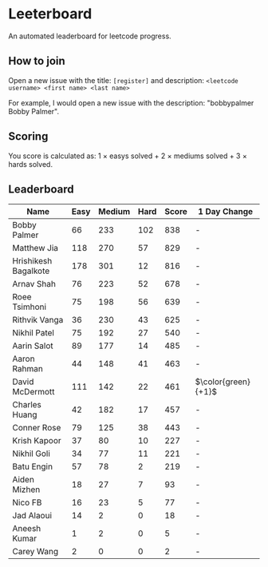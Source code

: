 # Leeterboard

An automated leaderboard for leetcode progress.

## How to join

Open a new issue with the title: `[register]` and description:
`<leetcode username> <first name> <last name>`

For example, I would open a new issue with the description: "bobbypalmer Bobby Palmer".

## Scoring

You score is calculated as:
1 $\times$ easys solved + 2 $\times$ mediums solved + 3 $\times$ hards solved.

## Leaderboard
| Name | Easy | Medium | Hard | Score | 1 Day Change |
| --- | --- | --- | --- | --- | --- |
| Bobby Palmer | 66 | 233 | 102 | 838 | - |
| Matthew Jia | 118 | 270 | 57 | 829 | - |
| Hrishikesh Bagalkote | 178 | 301 | 12 | 816 | - |
| Arnav Shah | 76 | 223 | 52 | 678 | - |
| Roee Tsimhoni | 75 | 198 | 56 | 639 | - |
| Rithvik Vanga | 36 | 230 | 43 | 625 | - |
| Nikhil Patel | 75 | 192 | 27 | 540 | - |
| Aarin Salot | 89 | 177 | 14 | 485 | - |
| Aaron Rahman | 44 | 148 | 41 | 463 | - |
| David McDermott | 111 | 142 | 22 | 461 | $\color{green}{+1}$ |
| Charles Huang | 42 | 182 | 17 | 457 | - |
| Conner Rose | 79 | 125 | 38 | 443 | - |
| Krish Kapoor | 37 | 80 | 10 | 227 | - |
| Nikhil Goli | 34 | 77 | 11 | 221 | - |
| Batu Engin | 57 | 78 | 2 | 219 | - |
| Aiden Mizhen | 18 | 27 | 7 | 93 | - |
| Nico FB | 16 | 23 | 5 | 77 | - |
| Jad Alaoui | 14 | 2 | 0 | 18 | - |
| Aneesh Kumar | 1 | 2 | 0 | 5 | - |
| Carey Wang | 2 | 0 | 0 | 2 | - |
